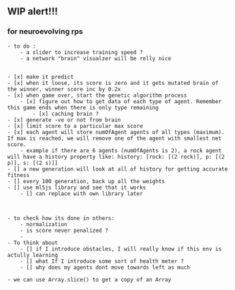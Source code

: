 
## WIP alert!!!


### for neuroevolving rps
    - to do :
        - a slider to increase training speed ?
        - a network "brain" visualzer will be relly nice 


    - [x] make it predict
    - [x] when it loose, its score is zero and it gets mutated brain of the winner, winner score inc by 0.2x
    - [x] when game over, start the genetic algorithm process
        - [x] figure out how to get data of each type of agent. Remember this game ends when there is only type remaining
            - [x] caching brain ?
    - [x] generate -ve or not from brain
    - [x] limit score to a particular max score
    - [x] each agent will store numOfAgent agents of all types (maximum). If max is reached, we will remove one of the agent with smallest net score.
        - example if there are 6 agents (numOfAgents is 2), a rock agent will have a history property like: history: [rock: [(2 rock)], p: [(2 p)], s: [(2 s)]]
    - [] a new generation will look at all of history for getting accurate fitness
    - [] every 100 generation, back up all the weights 
    - [] use ml5js library and see that it works
        - [] can replace with own library later



    - to check how its done in others:
        - normalization
        - is score never penalized ?
        - 
    - To think about
        - [] if I introduce obstacles, I will really know if this env is actully learning
        - [] what If I introduce some sort of health meter ?
        - [] why does my agents dont move towards left as much

    - we can use Array.slice() to get a copy of an Array
    
